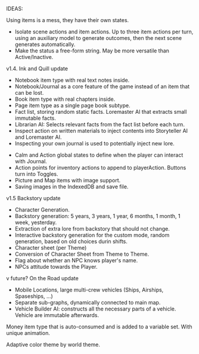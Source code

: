 IDEAS:

Using items is a mess, they have their own states.
  - Isolate scene actions and item actions. Up to three item actions per turn, using an auxiliary model to generate outcomes, then the next scene generates automatically.
  - Make the status a free-form string. May be more versatile than Active/Inactive.

v1.4. Ink and Quill update
  + Notebook item type with real text notes inside.
  + Notebook/Journal as a core feature of the game instead of an item that can be lost.
  + Book item type with real chapters inside.
  + Page item type as a single page book subtype.
  + Fact list, storing random static facts. Loremaster AI that extracts small immutable facts.
  + Librarian AI: Selects relevant facts from the fact list before each turn.
  + Inspect action on written materials to inject contents into Storyteller AI and Loremaster AI.
  + Inspecting your own journal is used to potentially inject new lore.
  - Calm and Action global states to define when the player can interact with Journal.
  - Action points for inventory actions to append to playerAction. Buttons turn into Toggles.
  - Picture and Map items with image support.
  - Saving images in the IndexedDB and save file.

v1.5 Backstory update
  - Character Generation.
  - Backstory generation: 5 years, 3 years, 1 year, 6 months, 1 month, 1 week, yesterday.
  - Extraction of extra lore from backstory that should not change.
  - Interactive backstory generation for the custom mode, random generation, based on old choices durin shifts.
  - Character sheet (per Theme)
  - Conversion of Character Sheet from Theme to Theme.
  - Flag about whether an NPC knows player's name.
  - NPCs attitude towards the Player.

v future? On the Road update
  - Mobile Locations, large multi-crew vehicles (Ships, Airships, Spaseships, ...)
  - Separate sub-graphs, dynamically connected to main map.
  - Vehicle Builder AI: constructs all the necessary parts of a vehicle. Vehicle are immutable afterwards.

Money item type that is auto-consumed and is added to a variable set. With unique animation.

Adaptive color theme by world theme.
